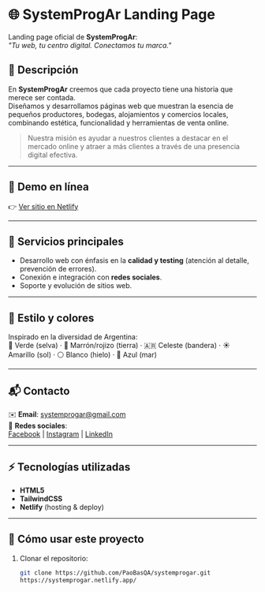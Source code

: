 # 🌐 SystemProgAr Landing Page

Landing page oficial de **SystemProgAr**:  
*"Tu web, tu centro digital. Conectamos tu marca."*

## 📝 Descripción
En **SystemProgAr** creemos que cada proyecto tiene una historia que merece ser contada.  
Diseñamos y desarrollamos páginas web que muestran la esencia de pequeños productores, bodegas, alojamientos y comercios locales, combinando estética, funcionalidad y herramientas de venta online.

> Nuestra misión es ayudar a nuestros clientes a destacar en el mercado online y atraer a más clientes a través de una presencia digital efectiva.

---

## 🚀 Demo en línea
👉 [Ver sitio en Netlify](https://systemprogar-landing.netlify.app)

---

## 📌 Servicios principales
- Desarrollo web con énfasis en la **calidad y testing** (atención al detalle, prevención de errores).
- Conexión e integración con **redes sociales**.
- Soporte y evolución de sitios web.

---

## 🎨 Estilo y colores
Inspirado en la diversidad de Argentina:  
🌿 Verde (selva) · 🤎 Marrón/rojizo (tierra) · 🇦🇷 Celeste (bandera) · ☀️ Amarillo (sol) · ⚪ Blanco (hielo) · 🌊 Azul (mar)  

---

## 📬 Contacto
✉️ **Email**: systemprogar@gmail.com  
🔗 **Redes sociales**:  
[Facebook](#) | [Instagram](#) | [LinkedIn](#)

---

## ⚡ Tecnologías utilizadas
- **HTML5**
- **TailwindCSS**
- **Netlify** (hosting & deploy)

---

## 📌 Cómo usar este proyecto
1. Clonar el repositorio:
   ```bash
   git clone https://github.com/PaoBasQA/systemprogar.git
   https://systemprogar.netlify.app/

